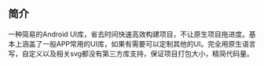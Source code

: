 ## 简介
一种简易的Android UI库，省去时间快速高效构建项目，不让原生项目拖进度。基本上涵盖了一般APP常用的UI库，如果有需要可以定制其他的UI。完全用原生语言写，自定义以及相关svg都没有第三方库支持，保证项目打包大小，精简代码量。
